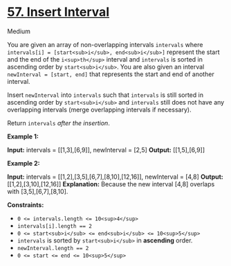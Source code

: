 # [57\. Insert Interval](https://leetcode.com/problems/insert-interval/)

Medium

You are given an array of non-overlapping intervals `intervals` where `intervals[i] = [start<sub>i</sub>, end<sub>i</sub>]` represent the start and the end of the `i<sup>th</sup>` interval and `intervals` is sorted in ascending order by `start<sub>i</sub>`. You are also given an interval `newInterval = [start, end]` that represents the start and end of another interval.

Insert `newInterval` into `intervals` such that `intervals` is still sorted in ascending order by `start<sub>i</sub>` and `intervals` still does not have any overlapping intervals (merge overlapping intervals if necessary).

Return `intervals` _after the insertion_.

**Example 1:**

**Input:** intervals = \[\[1,3\],\[6,9\]\], newInterval = \[2,5\]
**Output:** \[\[1,5\],\[6,9\]\]

**Example 2:**

**Input:** intervals = \[\[1,2\],\[3,5\],\[6,7\],\[8,10\],\[12,16\]\], newInterval = \[4,8\]
**Output:** \[\[1,2\],\[3,10\],\[12,16\]\]
**Explanation:** Because the new interval \[4,8\] overlaps with \[3,5\],\[6,7\],\[8,10\].

**Constraints:**

- `0 <= intervals.length <= 10<sup>4</sup>`
- `intervals[i].length == 2`
- `0 <= start<sub>i</sub> <= end<sub>i</sub> <= 10<sup>5</sup>`
- `intervals` is sorted by `start<sub>i</sub>` in **ascending** order.
- `newInterval.length == 2`
- `0 <= start <= end <= 10<sup>5</sup>`
